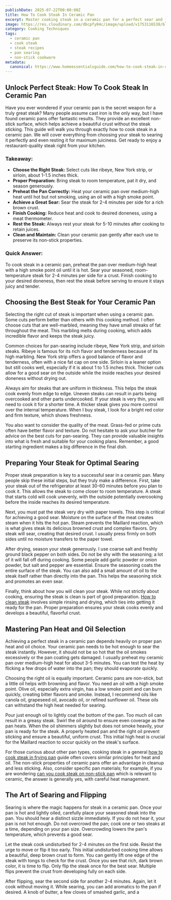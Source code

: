 ```yaml
---
publishDate: 2025-07-22T00:00:00Z
title: How To Cook Steak In Ceramic Pan
excerpt: Master cooking steak in a ceramic pan for a perfect sear and juicy interior. Learn step-by-step methods, preparation tips, and pan care for delicious results.
image: https://res.cloudinary.com/dbcpfy04c/image/upload/v1753116538/blog_image_1753116537_lymq83.webp
category: Cooking Techniques
tags:
  - ceramic pan
  - cook steak
  - steak recipes
  - pan searing
  - non-stick cookware
metadata:
  canonical: https://www.homeessentialsguide.com/how-to-cook-steak-in-ceramic-pan
---
```


## Unlock Perfect Steak: How To Cook Steak In Ceramic Pan

Have you ever wondered if your ceramic pan is the secret weapon for a truly great steak? Many people assume cast iron is the only way, but I have found ceramic pans offer fantastic results. They provide an excellent non-stick surface, which helps achieve a beautiful crust without the steak sticking. This guide will walk you through exactly how to cook steak in a ceramic pan. We will cover everything from choosing your steak to searing it perfectly and even resting it for maximum juiciness. Get ready to enjoy a restaurant-quality steak right from your kitchen.

### Takeaway:

*   **Choose the Right Steak:** Select cuts like ribeye, New York strip, or sirloin, about 1-1.5 inches thick.
*   **Proper Preparation:** Bring steak to room temperature, pat it dry, and season generously.
*   **Preheat the Pan Correctly:** Heat your ceramic pan over medium-high heat until hot but not smoking, using an oil with a high smoke point.
*   **Achieve a Great Sear:** Sear the steak for 2-4 minutes per side for a rich brown crust.
*   **Finish Cooking:** Reduce heat and cook to desired doneness, using a meat thermometer.
*   **Rest the Steak:** Always rest your steak for 5-10 minutes after cooking to retain juices.
*   **Clean and Maintain:** Clean your ceramic pan gently after each use to preserve its non-stick properties.

### Quick Answer:

To cook steak in a ceramic pan, preheat the pan over medium-high heat with a high smoke point oil until it is hot. Sear your seasoned, room-temperature steak for 2-4 minutes per side for a crust. Finish cooking to your desired doneness, then rest the steak before serving to ensure it stays juicy and tender.

## Choosing the Best Steak for Your Ceramic Pan

Selecting the right cut of steak is important when using a ceramic pan. Some cuts perform better than others with this cooking method. I often choose cuts that are well-marbled, meaning they have small streaks of fat throughout the meat. This marbling melts during cooking, which adds incredible flavor and keeps the steak juicy.

Common choices for pan-searing include ribeye, New York strip, and sirloin steaks. Ribeye is famous for its rich flavor and tenderness because of its high marbling. New York strip offers a good balance of flavor and tenderness, often with a nice fat cap on one side. Sirloin is a leaner option but still cooks well, especially if it is about 1 to 1.5 inches thick. Thicker cuts allow for a good sear on the outside while the inside reaches your desired doneness without drying out.

Always aim for steaks that are uniform in thickness. This helps the steak cook evenly from edge to edge. Uneven steaks can result in parts being overcooked and other parts undercooked. If your steak is very thin, you will need to cook it for a shorter time. A thicker steak gives you more control over the internal temperature. When I buy steak, I look for a bright red color and firm texture, which shows freshness.

You also want to consider the quality of the meat. Grass-fed or prime cuts often have better flavor and texture. Do not hesitate to ask your butcher for advice on the best cuts for pan-searing. They can provide valuable insights into what is fresh and suitable for your cooking plans. Remember, a good starting ingredient makes a big difference in the final dish.

## Preparing Your Steak for Optimal Searing

Proper steak preparation is key to a successful sear in a ceramic pan. Many people skip these initial steps, but they truly make a difference. First, take your steak out of the refrigerator at least 30-60 minutes before you plan to cook it. This allows the steak to come closer to room temperature. A steak that starts cold will cook unevenly, with the outside potentially overcooking before the inside reaches its desired temperature.

Next, you must pat the steak very dry with paper towels. This step is critical for achieving a good sear. Moisture on the surface of the meat creates steam when it hits the hot pan. Steam prevents the Maillard reaction, which is what gives steak its delicious browned crust and complex flavors. Dry steak will sear, creating that desired crust. I usually press firmly on both sides until no moisture transfers to the paper towel.

After drying, season your steak generously. I use coarse salt and freshly ground black pepper on both sides. Do not be shy with the seasoning; a lot of it will fall off during cooking. Some people add garlic powder or onion powder, but salt and pepper are essential. Ensure the seasoning coats the entire surface of the steak. You can also add a small amount of oil to the steak itself rather than directly into the pan. This helps the seasoning stick and promotes an even sear.

Finally, think about how you will clean your steak. While not strictly about cooking, ensuring the steak is clean is part of good preparation. [How to clean steak](https://homeessentialsguide.com/how-to-clean-steak) involves simple rinsing and drying, which ties into getting it ready for the pan. Proper preparation ensures your steak cooks evenly and develops a beautiful, flavorful crust.

## Mastering Pan Heat and Oil Selection

Achieving a perfect steak in a ceramic pan depends heavily on proper pan heat and oil choice. Your ceramic pan needs to be hot enough to sear the steak instantly. However, it should not be so hot that the oil smokes excessively or the pan coating gets damaged. I usually preheat my ceramic pan over medium-high heat for about 3-5 minutes. You can test the heat by flicking a few drops of water into the pan; they should evaporate quickly.

Choosing the right oil is equally important. Ceramic pans are non-stick, but a little oil helps with browning and flavor. You need an oil with a high smoke point. Olive oil, especially extra virgin, has a low smoke point and can burn quickly, creating bitter flavors and smoke. Instead, I recommend oils like canola oil, grapeseed oil, avocado oil, or refined sunflower oil. These oils can withstand the high heat needed for searing.

Pour just enough oil to lightly coat the bottom of the pan. Too much oil can result in a greasy steak. Swirl the oil around to ensure even coverage as the pan heats. When the oil shimmers slightly but does not smoke heavily, your pan is ready for the steak. A properly heated pan and the right oil prevent sticking and ensure a beautiful, uniform crust. This initial high heat is crucial for the Maillard reaction to occur quickly on the steak's surface.

For those curious about other pan types, cooking steak in a general [how to cook steak in frying pan](https://homeessentialsguide.com/how-to-cook-steak-in-frying-pan) guide often covers similar principles for heat and oil. The non-stick properties of ceramic pans offer an advantage in cleanup and less sticking. Also, consider specific pan materials; for example, if you are wondering [can you cook steak on non-stick pan](https://homeessentialsguide.com/can-you-cook-steak-on-non-stick-pan) which is relevant to ceramic, the answer is generally yes, with careful heat management.

## The Art of Searing and Flipping

Searing is where the magic happens for steak in a ceramic pan. Once your pan is hot and lightly oiled, carefully place your seasoned steak into the pan. You should hear a distinct sizzle immediately. If you do not hear it, your pan is not hot enough. Do not overcrowd the pan; cook one or two steaks at a time, depending on your pan size. Overcrowding lowers the pan's temperature, which prevents a good sear.

Let the steak cook undisturbed for 2-4 minutes on the first side. Resist the urge to move or flip it too early. This initial undisturbed cooking time allows a beautiful, deep brown crust to form. You can gently lift one edge of the steak with tongs to check for the crust. Once you see that rich, dark brown color, it is time to flip. Only flip the steak once for the best sear. Multiple flips prevent the crust from developing fully on each side.

After flipping, sear the second side for another 2-4 minutes. Again, let it cook without moving it. While searing, you can add aromatics to the pan if desired. A knob of butter, a few cloves of smashed garlic, and a